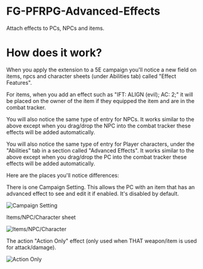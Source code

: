# FG-PFRPG-Advanced-Effects
Attach effects to PCs, NPCs and items.

# How does it work?
When you apply the extension to a 5E campaign you'll notice a new field on items, npcs and character sheets (under Abilities tab) called "Effect Features".

For items, when you add an effect such as "IFT: ALIGN (evil); AC: 2;" it will be placed on the owner of the item if they equipped the item and are in the combat tracker.

You will also notice the same type of entry for NPCs. It works similar to the above except when you drag/drop the NPC into the combat tracker these effects will be added automatically.

You will also notice the same type of entry for Player characters, under the "Abilities" tab in a section called "Advanced Effects". It works similar to the above except when you drag/drop the PC into the combat tracker these effects will be added automatically.

Here are the places you'll notice differences:

There is one Campaign Setting. This allows the PC with an item that has an advanced effect to see and edit it if enabled. It's disabled by default.

![Campaign Setting](https://i.imgur.com/NQpeOQo.png)

Items/NPC/Character sheet

![Items/NPC/Character](https://i.imgur.com/YJSiz0X.png)

The action "Action Only" effect (only used when THAT weapon/item is used for attack/damage).

![Action Only](https://i.imgur.com/QzwZaqx.png)
